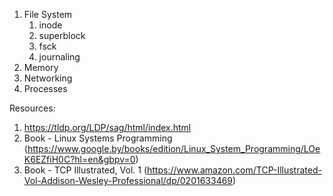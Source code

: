 1. File System
	1. inode
	2. superblock
	3. fsck
	4. journaling
2. Memory
3. Networking
4. Processes

Resources:
1. https://tldp.org/LDP/sag/html/index.html
2. Book - Linux Systems Programming (https://www.google.by/books/edition/Linux_System_Programming/LOeK6EZfiH0C?hl=en&gbpv=0)
3. Book - TCP Illustrated, Vol. 1 (https://www.amazon.com/TCP-Illustrated-Vol-Addison-Wesley-Professional/dp/0201633469)